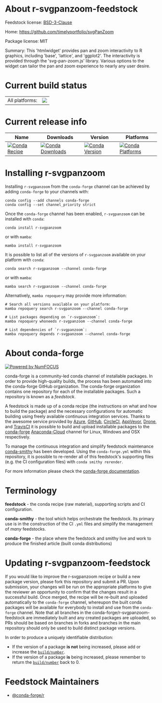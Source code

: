 About r-svgpanzoom-feedstock
============================

Feedstock license: [BSD-3-Clause](https://github.com/conda-forge/r-svgpanzoom-feedstock/blob/main/LICENSE.txt)

Home: https://github.com/timelyportfolio/svgPanZoom

Package license: MIT

Summary: This 'htmlwidget' provides pan and zoom interactivity to R graphics, including 'base', 'lattice', and 'ggplot2'. The interactivity is provided through the 'svg-pan-zoom.js' library. Various options to the widget can tailor the pan and zoom experience to nearly any user desire.

Current build status
====================


<table><tr><td>All platforms:</td>
    <td>
      <a href="https://dev.azure.com/conda-forge/feedstock-builds/_build/latest?definitionId=11148&branchName=main">
        <img src="https://dev.azure.com/conda-forge/feedstock-builds/_apis/build/status/r-svgpanzoom-feedstock?branchName=main">
      </a>
    </td>
  </tr>
</table>

Current release info
====================

| Name | Downloads | Version | Platforms |
| --- | --- | --- | --- |
| [![Conda Recipe](https://img.shields.io/badge/recipe-r--svgpanzoom-green.svg)](https://anaconda.org/conda-forge/r-svgpanzoom) | [![Conda Downloads](https://img.shields.io/conda/dn/conda-forge/r-svgpanzoom.svg)](https://anaconda.org/conda-forge/r-svgpanzoom) | [![Conda Version](https://img.shields.io/conda/vn/conda-forge/r-svgpanzoom.svg)](https://anaconda.org/conda-forge/r-svgpanzoom) | [![Conda Platforms](https://img.shields.io/conda/pn/conda-forge/r-svgpanzoom.svg)](https://anaconda.org/conda-forge/r-svgpanzoom) |

Installing r-svgpanzoom
=======================

Installing `r-svgpanzoom` from the `conda-forge` channel can be achieved by adding `conda-forge` to your channels with:

```
conda config --add channels conda-forge
conda config --set channel_priority strict
```

Once the `conda-forge` channel has been enabled, `r-svgpanzoom` can be installed with `conda`:

```
conda install r-svgpanzoom
```

or with `mamba`:

```
mamba install r-svgpanzoom
```

It is possible to list all of the versions of `r-svgpanzoom` available on your platform with `conda`:

```
conda search r-svgpanzoom --channel conda-forge
```

or with `mamba`:

```
mamba search r-svgpanzoom --channel conda-forge
```

Alternatively, `mamba repoquery` may provide more information:

```
# Search all versions available on your platform:
mamba repoquery search r-svgpanzoom --channel conda-forge

# List packages depending on `r-svgpanzoom`:
mamba repoquery whoneeds r-svgpanzoom --channel conda-forge

# List dependencies of `r-svgpanzoom`:
mamba repoquery depends r-svgpanzoom --channel conda-forge
```


About conda-forge
=================

[![Powered by
NumFOCUS](https://img.shields.io/badge/powered%20by-NumFOCUS-orange.svg?style=flat&colorA=E1523D&colorB=007D8A)](https://numfocus.org)

conda-forge is a community-led conda channel of installable packages.
In order to provide high-quality builds, the process has been automated into the
conda-forge GitHub organization. The conda-forge organization contains one repository
for each of the installable packages. Such a repository is known as a *feedstock*.

A feedstock is made up of a conda recipe (the instructions on what and how to build
the package) and the necessary configurations for automatic building using freely
available continuous integration services. Thanks to the awesome service provided by
[Azure](https://azure.microsoft.com/en-us/services/devops/), [GitHub](https://github.com/),
[CircleCI](https://circleci.com/), [AppVeyor](https://www.appveyor.com/),
[Drone](https://cloud.drone.io/welcome), and [TravisCI](https://travis-ci.com/)
it is possible to build and upload installable packages to the
[conda-forge](https://anaconda.org/conda-forge) [Anaconda-Cloud](https://anaconda.org/)
channel for Linux, Windows and OSX respectively.

To manage the continuous integration and simplify feedstock maintenance
[conda-smithy](https://github.com/conda-forge/conda-smithy) has been developed.
Using the ``conda-forge.yml`` within this repository, it is possible to re-render all of
this feedstock's supporting files (e.g. the CI configuration files) with ``conda smithy rerender``.

For more information please check the [conda-forge documentation](https://conda-forge.org/docs/).

Terminology
===========

**feedstock** - the conda recipe (raw material), supporting scripts and CI configuration.

**conda-smithy** - the tool which helps orchestrate the feedstock.
                   Its primary use is in the construction of the CI ``.yml`` files
                   and simplify the management of *many* feedstocks.

**conda-forge** - the place where the feedstock and smithy live and work to
                  produce the finished article (built conda distributions)


Updating r-svgpanzoom-feedstock
===============================

If you would like to improve the r-svgpanzoom recipe or build a new
package version, please fork this repository and submit a PR. Upon submission,
your changes will be run on the appropriate platforms to give the reviewer an
opportunity to confirm that the changes result in a successful build. Once
merged, the recipe will be re-built and uploaded automatically to the
`conda-forge` channel, whereupon the built conda packages will be available for
everybody to install and use from the `conda-forge` channel.
Note that all branches in the conda-forge/r-svgpanzoom-feedstock are
immediately built and any created packages are uploaded, so PRs should be based
on branches in forks and branches in the main repository should only be used to
build distinct package versions.

In order to produce a uniquely identifiable distribution:
 * If the version of a package **is not** being increased, please add or increase
   the [``build/number``](https://docs.conda.io/projects/conda-build/en/latest/resources/define-metadata.html#build-number-and-string).
 * If the version of a package **is** being increased, please remember to return
   the [``build/number``](https://docs.conda.io/projects/conda-build/en/latest/resources/define-metadata.html#build-number-and-string)
   back to 0.

Feedstock Maintainers
=====================

* [@conda-forge/r](https://github.com/conda-forge/r/)

